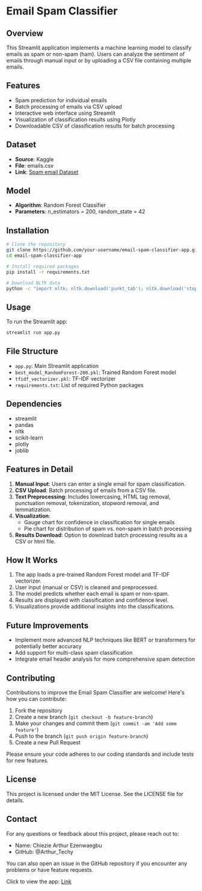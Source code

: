 # Email Spam Classifier

## Overview
This Streamlit application implements a machine learning model to classify emails as spam or non-spam (ham). Users can analyze the sentiment of emails through manual input or by uploading a CSV file containing multiple emails.

## Features
- Spam prediction for individual emails
- Batch processing of emails via CSV upload
- Interactive web interface using Streamlit
- Visualization of classification results using Plotly
- Downloadable CSV of classification results for batch processing

## Dataset
- **Source**: Kaggle
- **File**: emails.csv 
- **Link**: [Spam email Dataset](https://www.kaggle.com/datasets/jackksoncsie/spam-email-dataset/data)

## Model
- **Algorithm**: Random Forest Classifier
- **Parameters**: n_estimators = 200, random_state = 42

## Installation

```bash
# Clone the repository
git clone https://github.com/your-username/email-spam-classifier-app.git
cd email-spam-classifier-app

# Install required packages
pip install -r requirements.txt

# Download NLTK data
python -c "import nltk; nltk.download('punkt_tab'); nltk.download('stopwords'); nltk.download('wordnet')"
```

## Usage

To run the Streamlit app:

```bash
streamlit run app.py
```

## File Structure
- `app.py`: Main Streamlit application
- `best_model_RandomForest-200.pkl`: Trained Random Forest model
- `tfidf_vectorizer.pkl`: TF-IDF vectorizer
- `requirements.txt`: List of required Python packages

## Dependencies
- streamlit
- pandas
- nltk
- scikit-learn
- plotly
- joblib

## Features in Detail

1. **Manual Input**: Users can enter a single email for spam classification.
2. **CSV Upload**: Batch processing of emails from a CSV file.
3. **Text Preprocessing**: Includes lowercasing, HTML tag removal, punctuation removal, tokenization, stopword removal, and lemmatization.
4. **Visualization**: 
   - Gauge chart for confidence in classification for single emails
   - Pie chart for distribution of spam vs. non-spam in batch processing
5. **Results Download**: Option to download batch processing results as a CSV or html file.

## How It Works

1. The app loads a pre-trained Random Forest model and TF-IDF vectorizer.
2. User input (manual or CSV) is cleaned and preprocessed.
3. The model predicts whether each email is spam or non-spam.
4. Results are displayed with classification and confidence level.
5. Visualizations provide additional insights into the classifications.

## Future Improvements
- Implement more advanced NLP techniques like BERT or transformers for potentially better accuracy
- Add support for multi-class spam classification
- Integrate email header analysis for more comprehensive spam detection

## Contributing
Contributions to improve the Email Spam Classifier are welcome! Here's how you can contribute:

1. Fork the repository
2. Create a new branch (`git checkout -b feature-branch`)
3. Make your changes and commit them (`git commit -am 'Add some feature'`)
4. Push to the branch (`git push origin feature-branch`)
5. Create a new Pull Request

Please ensure your code adheres to our coding standards and include tests for new features.

## License
This project is licensed under the MIT License. See the LICENSE file for details.

## Contact
For any questions or feedback about this project, please reach out to:

- Name: Chiezie Arthur Ezenwaegbu
- GitHub: @Arthur_Techy

You can also open an issue in the GitHub repository if you encounter any problems or have feature requests.

Click to view the app: [Link](https://email-spam-classifier-app.streamlit.app/)
